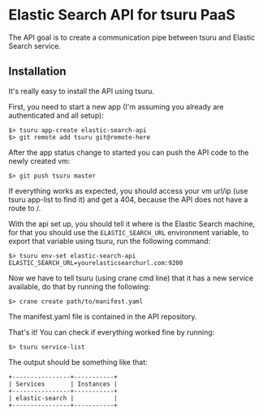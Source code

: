 Elastic Search API for tsuru PaaS
=================================

The API goal is to create a communication pipe between tsuru and Elastic Search service.

Installation
------------

It's really easy to install the API using tsuru.

First, you need to start a new app (I'm assuming you already are authenticated and all setup):

    $> tsuru app-create elastic-search-api
    $> git remote add tsuru git@remote-here

After the app status change to started you can push the API code to the newly created vm:

    $> git push tsuru master

If everything works as expected, you should access your vm url/ip (use tsuru app-list to find it) and get a 404,
because the API does not have a route to /.

With the api set up, you should tell it where is the Elastic Search machine, for that you should use the `ELASTIC_SEARCH_URL`
environment variable, to export that variable using tsuru, run the following command:

    $> tsuru env-set elastic-search-api ELASTIC_SEARCH_URL=yourelasticsearchurl.com:9200

Now we have to tell tsuru (using crane cmd line) that it has a new service available, do that by running the following:

    $> crane create path/to/manifest.yaml

The manifest.yaml file is contained in the API repository.

That's it! You can check if everything worked fine by running:

    $> tsuru service-list

The output should be something like that:

    +----------------+-----------+
    | Services       | Instances |
    +----------------+-----------+
    | elastic-search |           |
    +----------------+-----------+
